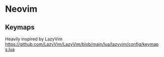 # Neovim

## Keymaps

Heavily inspired by LazyVim
https://github.com/LazyVim/LazyVim/blob/main/lua/lazyvim/config/keymaps.lua
